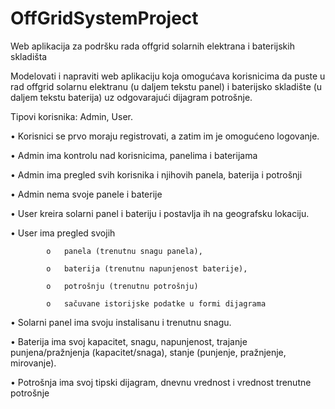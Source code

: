 # OffGridSystemProject

Web aplikacija za podršku rada offgrid solarnih elektrana i baterijskih skladišta

Modelovati i napraviti web aplikaciju koja omogućava korisnicima da puste u rad offgrid solarnu elektranu (u daljem tekstu panel) i baterijsko skladište (u daljem tekstu baterija) uz odgovarajući dijagram potrošnje.

Tipovi korisnika: Admin, User.

•       Korisnici se prvo moraju registrovati, a zatim im je omogućeno logovanje.

•       Admin ima kontrolu nad korisnicima, panelima i baterijama

•       Admin ima pregled svih korisnika i njihovih panela, baterija i potrošnji

•       Admin nema svoje panele i baterije

•       User kreira solarni panel i bateriju i postavlja ih na geografsku lokaciju.

•       User ima pregled svojih
            
            o   panela (trenutnu snagu panela),

            o   baterija (trenutnu napunjenost baterije),

            o   potrošnju (trenutnu potrošnju)

            o   sačuvane istorijske podatke u formi dijagrama

•       Solarni panel ima svoju instalisanu i trenutnu snagu.

•       Baterija ima svoj kapacitet, snagu, napunjenost, trajanje punjena/pražnjenja (kapacitet/snaga), stanje (punjenje, pražnjenje, mirovanje).

•       Potrošnja ima svoj tipski dijagram, dnevnu vrednost i vrednost trenutne potrošnje
